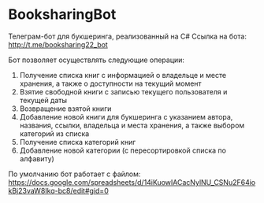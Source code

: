 # BooksharingBot
Телеграм-бот для букшеринга, реализованный на C#
Ссылка на бота: http://t.me/booksharing22_bot

Бот позволяет осуществлять следующие операции:
1.	Получение списка книг с информацией о владельце и месте хранения, а также о доступности на текущий момент
2.	Взятие свободной книги с записью текущего пользователя и текущей даты
3.	Возвращение взятой книги 
4.  Добавление новой книги для букшеринга с указанием автора, названия, ссылки, владельца и места хранения, а также выбором категорий из списка
5.  Получение списка категорий книг
6.	Добавление новой категории (с пересортировкой списка по алфавиту) 

По умолчанию бот работает с файлом: https://docs.google.com/spreadsheets/d/14iKuowIACacNylNU_CSNu2F64iokBj23vaW8Ikq-bc8/edit#gid=0
